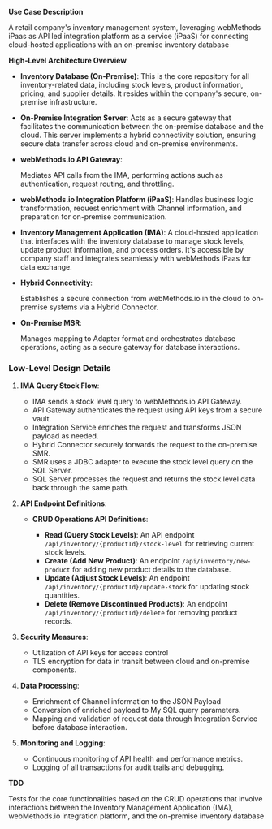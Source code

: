 **Use Case Description**

A retail company's inventory management system, leveraging webMethods iPaas as API led integration platform as a service (iPaaS) for connecting cloud-hosted applications with an on-premise inventory database



**High-Level Architecture Overview**



- **Inventory Database (On-Premise)**: This is the core repository for all inventory-related data, including stock levels, product information, pricing, and supplier details. It resides within the company's secure, on-premise infrastructure.

- **On-Premise Integration Server**: Acts as a secure gateway that facilitates the communication between the on-premise database and the cloud. This server implements a hybrid connectivity solution, ensuring secure data transfer across cloud and on-premise environments.

- **webMethods.io API Gateway**:
  
  Mediates API calls from the IMA, performing actions such as authentication, request routing, and throttling.

- **webMethods.io Integration Platform (iPaaS)**: Handles business logic transformation, request enrichment with Channel information, and preparation for on-premise communication.

- **Inventory Management Application (IMA)**: A cloud-hosted application that interfaces with the inventory database to manage stock levels, update product information, and process orders. It's accessible by company staff and integrates seamlessly with webMethods iPaas for data exchange.

- **Hybrid Connectivity**:
  
  Establishes a secure connection from webMethods.io in the cloud to on-premise systems via a Hybrid Connector.

- **On-Premise MSR**:
  
  Manages mapping to Adapter format and orchestrates database operations, acting as a secure gateway for database interactions.

### Low-Level Design Details

1. **IMA Query Stock Flow**:
   
   - IMA sends a stock level query to webMethods.io API Gateway.
   - API Gateway authenticates the request using API keys from a secure vault.
   - Integration Service enriches the request and transforms JSON payload as needed.
   - Hybrid Connector securely forwards the request to the on-premise SMR.
   - SMR uses a JDBC adapter to execute the stock level query on the SQL Server.
   - SQL Server processes the request and returns the stock level data back through the same path.

2. **API Endpoint Definitions**:
   
   - **CRUD Operations API Definitions**:
     
     - **Read (Query Stock Levels)**: An API endpoint `/api/inventory/{productId}/stock-level` for retrieving current stock levels.
     - **Create (Add New Product)**: An endpoint `/api/inventory/new-product` for adding new product details to the database.
     - **Update (Adjust Stock Levels)**: An endpoint `/api/inventory/{productId}/update-stock` for updating stock quantities.
     - **Delete (Remove Discontinued Products)**: An endpoint `/api/inventory/{productId}/delete` for removing product records.

3. **Security Measures**:
   
   - Utilization of API keys for access control
   - TLS encryption for data in transit between cloud and on-premise components.

4. **Data Processing**:
   
   - Enrichment of Channel information to the JSON Payload
   - Conversion of enriched payload to My SQL query parameters.
   - Mapping and validation of request data through Integration Service before database interaction.

5. **Monitoring and Logging**:
   
   - Continuous monitoring of API health and performance metrics.
   - Logging of all transactions for audit trails and debugging.

**TDD**

Tests for the core functionalities based on the CRUD operations 
that involve interactions between the Inventory Management Application 
(IMA), webMethods.io integration platform, and the on-premise inventory 
database
